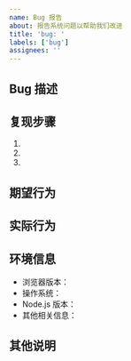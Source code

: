 ```yaml
---
name: Bug 报告
about: 报告系统问题以帮助我们改进
title: 'bug: '
labels: ['bug']
assignees: ''
---
```


## Bug 描述
<!-- 详细描述这个 bug 是什么 -->

## 复现步骤
<!-- 描述如何复现这个 bug -->
1. 
2. 
3. 

## 期望行为
<!-- 描述正确情况下应该是什么样的 -->

## 实际行为
<!-- 描述实际情况是什么样的 -->

## 环境信息
- 浏览器版本：
- 操作系统：
- Node.js 版本：
- 其他相关信息：

## 其他说明
<!-- 其他需要说明的内容，如截图等 --> 